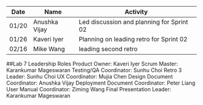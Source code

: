 
|Date| Name|   Activity     |
|----|-----|----------------|
| 01/20 | Anushka Vijay| Led discussion and planning for Sprint 02 |
|01/26| Kaveri Iyer | Planning on leading retro for Sprint 02 |
|02/16| Mike Wang | leading second retro | 

##Lab 7 Leadership Roles
Product Owner: Kaveri Iyer
Scrum Master: Karankumar Mageswaran
Testing/QA Coordinator: Sunhu Choi
Retro 3 Leader: Sunhu Choi
UX Coordinator: Mujia Chen
Design Document Coordinator: Anushka Vijay
Deployment Document Coordinator: Peter Liang 
User Manual Coordinator: Ziming Wang
Final Presentation Leader: Karankumar Mageswaran
